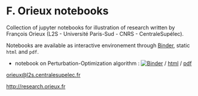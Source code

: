 # F. Orieux notebooks

Collection of jupyter notebooks for illustration of research written
by François Orieux (L2S - Université Paris-Sud - CNRS -
CentraleSupélec).

Notebooks are available as interactive environement through
[Binder](https://mybinder.org/), static `html` and `pdf`.

- notebook on Perturbation-Optimization algorithm :
  [![Binder](https://mybinder.org/badge_logo.svg)](https://mybinder.org/v2/gh/orieux/notebooks/master?filepath=The%20Perturbation-Optimisation%20Algorithm.ipynb)
  /
  [html](https://github.com/orieux/notebooks/blob/master/The%20Perturbation-Optimisation%20Algorithm.html)
  / [pdf](https://github.com/orieux/notebooks/blob/master/The%20Perturbation-Optimisation%20Algorithm.pdf)

orieux@l2s.centralesupelec.fr

http://research.orieux.fr
